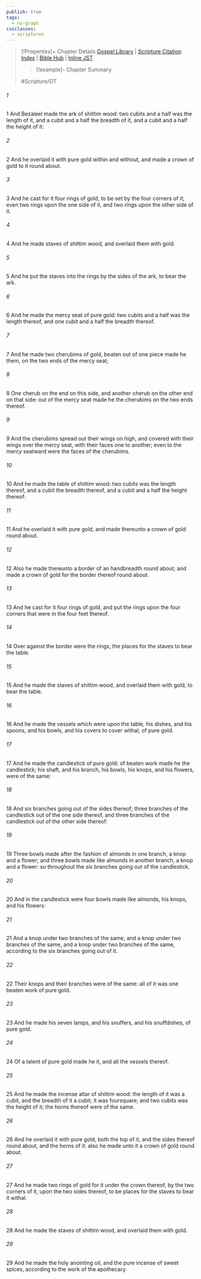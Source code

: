 ```yaml
---
publish: true
tags:
  - no-graph
cssclasses:
  - scriptures
---
```

>[!Properties]+ Chapter Details
>[Gospel Library](https://churchofjesuschrist.org/study/scriptures/ot/ex/37?lang=eng)    |    [Scripture Citation Index](https://scriptures.byu.edu/#06625::c06625)    |    [Bible Hub](https://biblehub.com/exodus/37.htm)    |    [Inline JST](https://scripturetoolbox.com/html/ic/Exodus/37.html)
>>[!example]- Chapter Summary
>> 
> 
>
>#Scripture/OT
###### 1
1 And Bezaleel made the ark of shittim wood: two cubits and a half was the length of it, and a cubit and a half the breadth of it, and a cubit and a half the height of it:
###### 2
2 And he overlaid it with pure gold within and without, and made a crown of gold to it round about.
###### 3
3 And he cast for it four rings of gold, to be set by the four corners of it; even two rings upon the one side of it, and two rings upon the other side of it.
###### 4
4 And he made staves of shittim wood, and overlaid them with gold.
###### 5
5 And he put the staves into the rings by the sides of the ark, to bear the ark.
###### 6
6 And he made the mercy seat of pure gold: two cubits and a half was the length thereof, and one cubit and a half the breadth thereof.
###### 7
7 And he made two cherubims of gold, beaten out of one piece made he them, on the two ends of the mercy seat;
###### 8
8 One cherub on the end on this side, and another cherub on the other end on that side: out of the mercy seat made he the cherubims on the two ends thereof.
###### 9
9 And the cherubims spread out their wings on high, and covered with their wings over the mercy seat, with their faces one to another; even to the mercy seatward were the faces of the cherubims.
###### 10
10 And he made the table of shittim wood: two cubits was the length thereof, and a cubit the breadth thereof, and a cubit and a half the height thereof:
###### 11
11 And he overlaid it with pure gold, and made thereunto a crown of gold round about.
###### 12
12 Also he made thereunto a border of an handbreadth round about; and made a crown of gold for the border thereof round about.
###### 13
13 And he cast for it four rings of gold, and put the rings upon the four corners that were in the four feet thereof.
###### 14
14 Over against the border were the rings, the places for the staves to bear the table.
###### 15
15 And he made the staves of shittim wood, and overlaid them with gold, to bear the table.
###### 16
16 And he made the vessels which were upon the table, his dishes, and his spoons, and his bowls, and his covers to cover withal, of pure gold.
###### 17
17 And he made the candlestick of pure gold: of beaten work made he the candlestick; his shaft, and his branch, his bowls, his knops, and his flowers, were of the same:
###### 18
18 And six branches going out of the sides thereof; three branches of the candlestick out of the one side thereof, and three branches of the candlestick out of the other side thereof:
###### 19
19 Three bowls made after the fashion of almonds in one branch, a knop and a flower; and three bowls made like almonds in another branch, a knop and a flower: so throughout the six branches going out of the candlestick.
###### 20
20 And in the candlestick were four bowls made like almonds, his knops, and his flowers:
###### 21
21 And a knop under two branches of the same, and a knop under two branches of the same, and a knop under two branches of the same, according to the six branches going out of it.
###### 22
22 Their knops and their branches were of the same: all of it was one beaten work of pure gold.
###### 23
23 And he made his seven lamps, and his snuffers, and his snuffdishes, of pure gold.
###### 24
24 Of a talent of pure gold made he it, and all the vessels thereof.
###### 25
25 And he made the incense altar of shittim wood: the length of it was a cubit, and the breadth of it a cubit; it was foursquare; and two cubits was the height of it; the horns thereof were of the same.
###### 26
26 And he overlaid it with pure gold, both the top of it, and the sides thereof round about, and the horns of it: also he made unto it a crown of gold round about.
###### 27
27 And he made two rings of gold for it under the crown thereof, by the two corners of it, upon the two sides thereof, to be places for the staves to bear it withal.
###### 28
28 And he made the staves of shittim wood, and overlaid them with gold.
###### 29
29 And he made the holy anointing oil, and the pure incense of sweet spices, according to the work of the apothecary.
